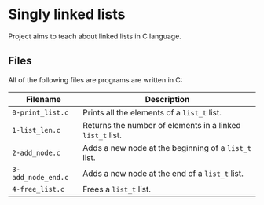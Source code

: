 # Singly linked lists
Project aims to teach about linked lists in C language.

## Files
All of the following files are programs are written in C:

| Filename | Description |
| -------- | ----------- |
| `0-print_list.c` | Prints all the elements of a `list_t` list.|
| `1-list_len.c` | Returns the number of elements in a linked `list_t` list.|
| `2-add_node.c` | Adds a new node at the beginning of a `list_t` list.|
| `3-add_node_end.c` | Adds a new node at the end of a `list_t` list.|
| `4-free_list.c` | Frees a `list_t` list. |
